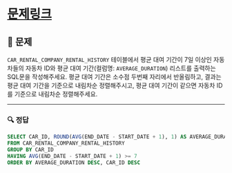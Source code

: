 # [문제링크](https://school.programmers.co.kr/learn/courses/30/lessons/157342)

## 📝 문제

`CAR_RENTAL_COMPANY_RENTAL_HISTORY` 테이블에서 평균 대여 기간이 7일 이상인 자동차들의 자동차 ID와 평균 대여 기간(컬럼명: `AVERAGE_DURATION`) 리스트를 출력하는 SQL문을 작성해주세요. 평균 대여 기간은 소수점 두번째 자리에서 반올림하고, 결과는 평균 대여 기간을 기준으로 내림차순 정렬해주시고, 평균 대여 기간이 같으면 자동차 ID를 기준으로 내림차순 정렬해주세요.

---

### 🔍 정답

```sql
SELECT CAR_ID, ROUND(AVG(END_DATE - START_DATE + 1), 1) AS AVERAGE_DURATION
FROM CAR_RENTAL_COMPANY_RENTAL_HISTORY
GROUP BY CAR_ID
HAVING AVG(END_DATE - START_DATE + 1) >= 7
ORDER BY AVERAGE_DURATION DESC, CAR_ID DESC
```